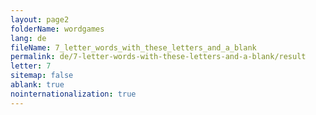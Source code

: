 ```yaml
---
layout: page2
folderName: wordgames
lang: de
fileName: 7_letter_words_with_these_letters_and_a_blank
permalink: de/7-letter-words-with-these-letters-and-a-blank/result
letter: 7
sitemap: false
ablank: true
nointernationalization: true
---
```

